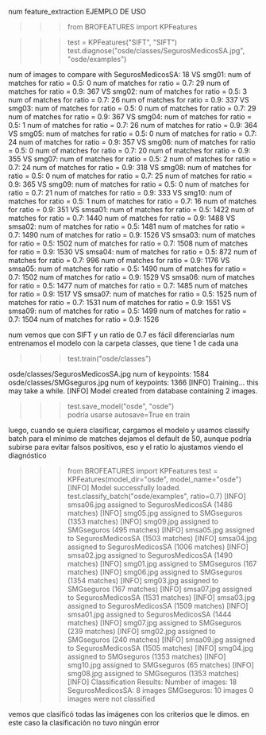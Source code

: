 num feature_extraction
EJEMPLO DE USO

>>> from BROFEATURES import KPFeatures

>>> test = KPFeatures("SIFT", "SIFT")
>>> test.diagnose("osde/classes/SegurosMedicosSA.jpg", "osde/examples")


num of images to compare with SegurosMedicosSA: 18
VS smg01:
num of matches for ratio = 0.5: 0
num of matches for ratio = 0.7: 29
num of matches for ratio = 0.9: 367
VS smg02:
num of matches for ratio = 0.5: 3
num of matches for ratio = 0.7: 26
num of matches for ratio = 0.9: 337
VS smg03:
num of matches for ratio = 0.5: 0
num of matches for ratio = 0.7: 29
num of matches for ratio = 0.9: 367
VS smg04:
num of matches for ratio = 0.5: 1
num of matches for ratio = 0.7: 26
num of matches for ratio = 0.9: 364
VS smg05:
num of matches for ratio = 0.5: 0
num of matches for ratio = 0.7: 24
num of matches for ratio = 0.9: 357
VS smg06:
num of matches for ratio = 0.5: 0
num of matches for ratio = 0.7: 20
num of matches for ratio = 0.9: 355
VS smg07:
num of matches for ratio = 0.5: 2
num of matches for ratio = 0.7: 24
num of matches for ratio = 0.9: 318
VS smg08:
num of matches for ratio = 0.5: 0
num of matches for ratio = 0.7: 25
num of matches for ratio = 0.9: 365
VS smg09:
num of matches for ratio = 0.5: 0
num of matches for ratio = 0.7: 21
num of matches for ratio = 0.9: 333
VS smg10:
num of matches for ratio = 0.5: 1
num of matches for ratio = 0.7: 16
num of matches for ratio = 0.9: 351
VS smsa01:
num of matches for ratio = 0.5: 1422
num of matches for ratio = 0.7: 1440
num of matches for ratio = 0.9: 1488
VS smsa02:
num of matches for ratio = 0.5: 1481
num of matches for ratio = 0.7: 1490
num of matches for ratio = 0.9: 1526
VS smsa03:
num of matches for ratio = 0.5: 1502
num of matches for ratio = 0.7: 1508
num of matches for ratio = 0.9: 1530
VS smsa04:
num of matches for ratio = 0.5: 872
num of matches for ratio = 0.7: 996
num of matches for ratio = 0.9: 1176
VS smsa05:
num of matches for ratio = 0.5: 1490
num of matches for ratio = 0.7: 1502
num of matches for ratio = 0.9: 1529
VS smsa06:
num of matches for ratio = 0.5: 1477
num of matches for ratio = 0.7: 1485
num of matches for ratio = 0.9: 1517
VS smsa07:
num of matches for ratio = 0.5: 1525
num of matches for ratio = 0.7: 1531
num of matches for ratio = 0.9: 1551
VS smsa09:
num of matches for ratio = 0.5: 1499
num of matches for ratio = 0.7: 1504
num of matches for ratio = 0.9: 1526

num vemos que con SIFT y un ratio de 0.7 es fácil diferenciarlas
num entrenamos el modelo con la carpeta classes, que tiene 1 de cada una

>>> test.train("osde/classes")

osde/classes/SegurosMedicosSA.jpg num of keypoints: 1584
osde/classes/SMGseguros.jpg num of keypoints: 1366
[INFO] Training... this may take a while.
[INFO] Model created from database containing 2 images.

>>> test.save_model("osde", "osde")  
podría usarse autosave=True en train

luego, cuando se quiera clasificar, cargamos el modelo y usamos classify batch
para el mínimo de matches dejamos el default de 50, aunque podría subirse para
evitar falsos positivos, eso y el ratio lo ajustamos viendo el diagnóstico

>>> from BROFEATURES import KPFeatures
>>> test = KPFeatures(model_dir="osde", model_name="osde")
[INFO] Model successfully loaded.
>>> test.classify_batch("osde/examples", ratio=0.7)
[INFO] smsa06.jpg assigned to SegurosMedicosSA (1486 matches)
[INFO] smg05.jpg assigned to SMGseguros (1353 matches)
[INFO] smg09.jpg assigned to SMGseguros (495 matches)
[INFO] smsa05.jpg assigned to SegurosMedicosSA (1503 matches)
[INFO] smsa04.jpg assigned to SegurosMedicosSA (1006 matches)
[INFO] smsa02.jpg assigned to SegurosMedicosSA (1490 matches)
[INFO] smg01.jpg assigned to SMGseguros (167 matches)
[INFO] smg06.jpg assigned to SMGseguros (1354 matches)
[INFO] smg03.jpg assigned to SMGseguros (167 matches)
[INFO] smsa07.jpg assigned to SegurosMedicosSA (1531 matches)
[INFO] smsa03.jpg assigned to SegurosMedicosSA (1509 matches)
[INFO] smsa01.jpg assigned to SegurosMedicosSA (1444 matches)
[INFO] smg07.jpg assigned to SMGseguros (239 matches)
[INFO] smg02.jpg assigned to SMGseguros (240 matches)
[INFO] smsa09.jpg assigned to SegurosMedicosSA (1505 matches)
[INFO] smg04.jpg assigned to SMGseguros (1353 matches)
[INFO] smg10.jpg assigned to SMGseguros (65 matches)
[INFO] smg08.jpg assigned to SMGseguros (1353 matches)
[INFO] Classification Results:
Number of images: 18
SegurosMedicosSA: 8 images
SMGseguros: 10 images
0 images were not classified

vemos que clasificó todas las imágenes con los criterios que le dimos.
en este caso la clasificación no tuvo ningún error
